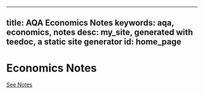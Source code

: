 
---
title: AQA Economics Notes
keywords: aqa, economics, notes
desc: my_site, generated with teedoc, a static site generator
id: home_page
---




<div>
    <h1><span>Economics Notes</span></h1>
</div>
<div id="big_btn_wrapper">
    <a class="btn" href="/economics-notes/notes/">See Notes</a>
</div>
